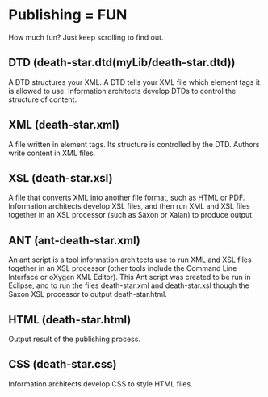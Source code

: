 # Publishing = FUN

How much fun? Just keep scrolling to find out.

## DTD (death-star.dtd(myLib/death-star.dtd))

A DTD structures your XML. A DTD tells your XML file which element tags it is allowed to use. Information architects develop DTDs to control the structure of content.

## XML (death-star.xml)

A file written in element tags. Its structure is controlled by the DTD. Authors write content in XML files.

## XSL (death-star.xsl)

A file that converts XML into another file format, such as HTML or PDF. Information architects develop XSL files, and then run XML and XSL files together in an XSL processor (such as Saxon or Xalan) to produce output. 

## ANT (ant-death-star.xml)

An ant script is a tool information architects use to run XML and XSL files together in an XSL processor (other tools include the Command Line Interface or oXygen XML Editor). This Ant script was created to be run in Eclipse, and to run the files death-star.xml and death-star.xsl though the Saxon XSL processor to output death-star.html.

## HTML (death-star.html)

Output result of the publishing process.

## CSS (death-star.css)

Information architects develop CSS to style HTML files.
